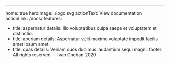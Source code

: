 ---
home: true
heroImage: ./logo.svg
actionText: View documentation
actionLink: /docs/
features:
- title: aspernatur
  details: Illo voluptatibus culpa saepe et voluptatem et distinctio.
- title: aperiam
  details: Aspernatur velit maxime voluptate impedit facilis amet ipsum amet.
- title: quas
  details: Veniam quos ducimus laudantium sequi magni.
footer: All rights reserved — Ivan Cheban 2020
